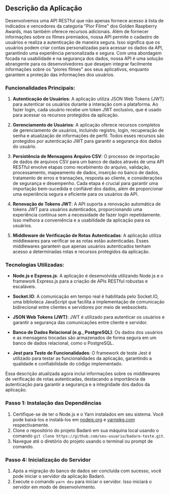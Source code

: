 ## Descrição da Aplicação

Desenvolvemos uma API RESTful que não apenas fornece acesso à lista de indicados e vencedores da categoria "Pior Filme" dos Golden Raspberry Awards, mas também oferece recursos adicionais. Além de fornecer informações sobre os filmes premiados, nossa API permite o cadastro de usuários e realiza a autenticação de maneira segura. Isso significa que os usuários podem criar contas personalizadas para acessar os dados da API, garantindo uma experiência personalizada e segura. Com uma abordagem focada na usabilidade e na segurança dos dados, nossa API é uma solução abrangente para os desenvolvedores que desejam integrar facilmente informações sobre os "piores filmes" aos seus aplicativos, enquanto garantem a proteção das informações dos usuários.

### Funcionalidades Principais:

1. **Autenticação de Usuários**: A aplicação utiliza JSON Web Tokens (JWT) para autenticar os usuários durante a interação com a plataforma. Ao fazer login, cada usuário recebe um token JWT exclusivo, que é usado para acessar os recursos protegidos da aplicação.

2. **Gerenciamento de Usuários**: A aplicação oferece recursos completos de gerenciamento de usuários, incluindo registro, login, recuperação de senha e atualização de informações de perfil. Todos esses recursos são protegidos por autenticação JWT para garantir a segurança dos dados do usuário.

3. **Persistência de Mensagens Arquivo CSV**: O processo de importação de dados de arquivos CSV para um banco de dados através de uma API RESTful envolve etapas como recebimento do arquivo, validação, processamento, mapeamento de dados, inserção no banco de dados, tratamento de erros e transações, resposta ao cliente, e considerações de segurança e desempenho. Cada etapa é crucial para garantir uma importação bem-sucedida e confiável dos dados, além de proporcionar uma experiência segura e eficiente para os usuários da API.

4. **Renovação de Tokens JWT**: A API suporta a renovação automática de tokens JWT para usuários autenticados, proporcionando uma experiência contínua sem a necessidade de fazer login repetidamente. Isso melhora a conveniência e a usabilidade da aplicação para os usuários.

5. **Middleware de Verificação de Rotas Autenticadas**: A aplicação utiliza middlewares para verificar se as rotas estão autenticadas. Esses middlewares garantem que apenas usuários autenticados tenham acesso a determinadas rotas e recursos protegidos da aplicação.

### Tecnologias Utilizadas:

- **Node.js e Express.js**: A aplicação é desenvolvida utilizando Node.js e o framework Express.js para a criação de APIs RESTful robustas e escaláveis.

- **Socket.IO**: A comunicação em tempo real é habilitada pelo Socket.IO, uma biblioteca JavaScript que facilita a implementação de comunicação bidirecional entre clientes e servidores por meio de websockets.

- **JSON Web Tokens (JWT)**: JWT é utilizado para autenticar os usuários e garantir a segurança das comunicações entre cliente e servidor.

- **Banco de Dados Relacional (e.g., PostgreSQL)**: Os dados dos usuários e as mensagens trocadas são armazenados de forma segura em um banco de dados relacional, como o PostgreSQL.

- **Jest para Teste de Funcionalidades**: O framework de teste Jest é utilizado para testar as funcionalidades da aplicação, garantindo a qualidade e confiabilidade do código implementado.

Essa descrição atualizada agora inclui informações sobre os middlewares de verificação de rotas autenticadas, destacando a importância da autenticação para garantir a segurança e a integridade dos dados da aplicação.

### Passo 1: Instalação das Dependências

1. Certifique-se de ter o Node.js e o Yarn instalados em seu sistema. Você pode baixá-los e instalá-los em [nodejs.org](https://nodejs.org/) e [yarnpkg.com](https://yarnpkg.com/) respectivamente.
2. Clone o repositório do projeto Badaró em sua máquina local usando o comando `git clone https://github.com/seu-usuario/badaro-teste.git`.
3. Navegue até o diretório do projeto usando o terminal ou prompt de comando.

### Passo 4: Inicialização do Servidor

1. Após a migração do banco de dados ser concluída com sucesso, você pode iniciar o servidor da aplicação Badaró.
2. Execute o comando `yarn dev` para iniciar o servidor. Isso iniciará o servidor em modo de desenvolvimento.
